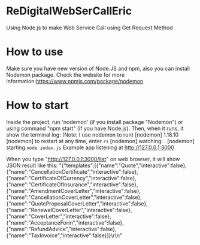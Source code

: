 # ReDigitalWebSerCallEric
Using Node.js to make Web Service Call using Get Request Method

# How to use

Make sure you have new version of Node.JS and npm, also you can install Nodemon package. Check the website for more information:https://www.npmjs.com/package/nodemon

# How to start

Inside the project, run 'nodemon' (if you install package "Nodemon") or using command "npm start" (if you have Node.js). Then, when it runs, it show the terminal log:
(Note: I use nodemon to run)
[nodemon] 1.18.10
[nodemon] to restart at any time, enter `rs`
[nodemon] watching: *.*
[nodemon] starting `node index.js`
Example app listening at http://127.0.0.1:3000

When you type "http://127.0.0.1:3000/list" on web browser, it will show JSON result like this:
"{\"templates\":[{\"name\":\"Quote\",\"interactive\":false},{\"name\":\"CancellationCertificate\",\"interactive\":false},{\"name\":\"CertificateOfCurrency\",\"interactive\":false},{\"name\":\"CertificateOfInsurance\",\"interactive\":false},{\"name\":\"AmendmentCoverLetter\",\"interactive\":false},{\"name\":\"CancellationCoverLetter\",\"interactive\":false},{\"name\":\"QuoteProposalCoverLetter\",\"interactive\":false},{\"name\":\"RenewalCoverLetter\",\"interactive\":false},{\"name\":\"CoverLetter\",\"interactive\":false},{\"name\":\"AcceptanceForm\",\"interactive\":false},{\"name\":\"RefundAdvice\",\"interactive\":false},{\"name\":\"TaxInvoice\",\"interactive\":false}]}\r\n"
